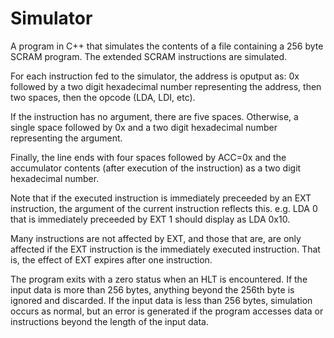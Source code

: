 # Simulator
A program in C++ that simulates the contents of a file containing a 256 byte SCRAM program. The extended SCRAM instructions are simulated. 

For each instruction fed to the simulator, the address is oputput as:
0x followed by a two digit hexadecimal number representing the address, 
then two spaces, then the opcode (LDA, LDI, etc). 

If the instruction has no argument, there are five spaces. 
Otherwise, a single space followed by 0x and a two digit hexadecimal number representing the argument. 

Finally, the line ends with four spaces followed by ACC=0x and the accumulator contents 
(after execution of the instruction) as a two digit hexadecimal number.

Note that if the executed instruction is immediately preceeded by an EXT instruction, 
the argument of the current instruction reflects this. 
e.g. LDA 0 that is immediately preceeded by EXT 1 should display as LDA 0x10. 

Many instructions are not affected by EXT, and those that are,
are only affected if the EXT instruction is the immediately executed instruction. 
That is, the effect of EXT expires after one instruction.

The program exits with a zero status when an HLT is encountered. 
If the input data is more than 256 bytes, anything beyond the 256th byte is ignored and discarded. 
If the input data is less than 256 bytes, simulation occurs as normal, but an error is generated 
if the program accesses data or instructions beyond the length of the input data.
